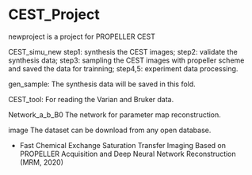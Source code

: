 # CEST_Project
newproject is a project for PROPELLER CEST

CEST_simu_new
step1: synthesis the CEST images;
step2: validate the synthesis data;
step3: sampling the CEST images with propeller scheme and saved the data for trainning;
step4,5: experiment data processing.

gen_sample:
The synthesis data will be saved in this fold.

CEST_tool:
For reading the Varian and Bruker data.

Network_a_b_B0
The network for parameter map reconstruction.

image
The dataset can be download from any open database.

* Fast Chemical Exchange Saturation Transfer Imaging Based on PROPELLER Acquisition and Deep Neural Network Reconstruction
(MRM, 2020)
